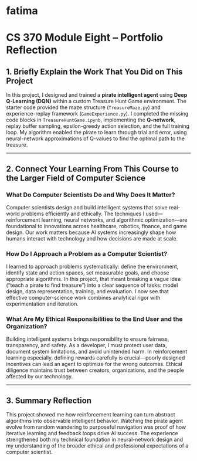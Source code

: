 # fatima
# CS 370 Module Eight – Portfolio Reflection

## 1. Briefly Explain the Work That You Did on This Project

In this project, I designed and trained a **pirate intelligent agent** using **Deep Q-Learning (DQN)** within a custom Treasure Hunt Game environment. The starter code provided the maze structure (`TreasureMaze.py`) and experience-replay framework (`GameExperience.py`). I completed the missing code blocks in `TreasureHuntGame.ipynb`, implementing the **Q-network**, replay buffer sampling, epsilon-greedy action selection, and the full training loop. My algorithm enabled the pirate to learn through trial and error, using neural-network approximations of Q-values to find the optimal path to the treasure.

---

## 2. Connect Your Learning From This Course to the Larger Field of Computer Science

### What Do Computer Scientists Do and Why Does It Matter?

Computer scientists design and build intelligent systems that solve real-world problems efficiently and ethically. The techniques I used—reinforcement learning, neural networks, and algorithmic optimization—are foundational to innovations across healthcare, robotics, finance, and game design. Our work matters because AI systems increasingly shape how humans interact with technology and how decisions are made at scale.

### How Do I Approach a Problem as a Computer Scientist?

I learned to approach problems systematically: define the environment, identify state and action spaces, set measurable goals, and choose appropriate algorithms. In this project, that meant breaking a vague idea (“teach a pirate to find treasure”) into a clear sequence of tasks: model design, data representation, training, and evaluation. I now see that effective computer-science work combines analytical rigor with experimentation and iteration.

### What Are My Ethical Responsibilities to the End User and the Organization?

Building intelligent systems brings responsibility to ensure fairness, transparency, and safety. As a developer, I must protect user data, document system limitations, and avoid unintended harm. In reinforcement learning especially, defining rewards carefully is crucial—poorly designed incentives can lead an agent to optimize for the wrong outcomes. Ethical diligence maintains trust between creators, organizations, and the people affected by our technology.

---

## 3. Summary Reflection

This project showed me how reinforcement learning can turn abstract algorithms into observable intelligent behavior. Watching the pirate agent evolve from random wandering to purposeful navigation was proof of how iterative learning and feedback loops drive AI success. The experience strengthened both my technical foundation in neural-network design and my understanding of the broader ethical and professional expectations of a computer scientist.
